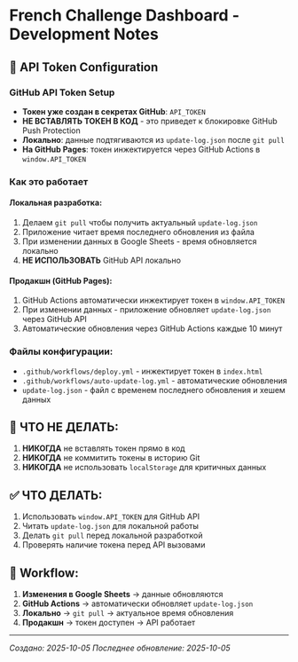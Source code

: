 # French Challenge Dashboard - Development Notes

## 🔑 API Token Configuration

### GitHub API Token Setup
- **Токен уже создан в секретах GitHub**: `API_TOKEN`
- **НЕ ВСТАВЛЯТЬ ТОКЕН В КОД** - это приведет к блокировке GitHub Push Protection
- **Локально**: данные подтягиваются из `update-log.json` после `git pull`
- **На GitHub Pages**: токен инжектируется через GitHub Actions в `window.API_TOKEN`

### Как это работает

#### Локальная разработка:
1. Делаем `git pull` чтобы получить актуальный `update-log.json`
2. Приложение читает время последнего обновления из файла
3. При изменении данных в Google Sheets - время обновляется локально
4. **НЕ ИСПОЛЬЗОВАТЬ** GitHub API локально

#### Продакшн (GitHub Pages):
1. GitHub Actions автоматически инжектирует токен в `window.API_TOKEN`
2. При изменении данных - приложение обновляет `update-log.json` через GitHub API
3. Автоматические обновления через GitHub Actions каждые 10 минут

### Файлы конфигурации:
- `.github/workflows/deploy.yml` - инжектирует токен в `index.html`
- `.github/workflows/auto-update-log.yml` - автоматические обновления
- `update-log.json` - файл с временем последнего обновления и хешем данных

## 🚫 ЧТО НЕ ДЕЛАТЬ:
1. **НИКОГДА** не вставлять токен прямо в код
2. **НИКОГДА** не коммитить токены в историю Git
3. **НИКОГДА** не использовать `localStorage` для критичных данных

## ✅ ЧТО ДЕЛАТЬ:
1. Использовать `window.API_TOKEN` для GitHub API
2. Читать `update-log.json` для локальной работы
3. Делать `git pull` перед локальной разработкой
4. Проверять наличие токена перед API вызовами

## 🔄 Workflow:
1. **Изменения в Google Sheets** → данные обновляются
2. **GitHub Actions** → автоматически обновляет `update-log.json`
3. **Локально** → `git pull` → актуальное время обновления
4. **Продакшн** → токен доступен → API работает

---
*Создано: 2025-10-05*
*Последнее обновление: 2025-10-05*
